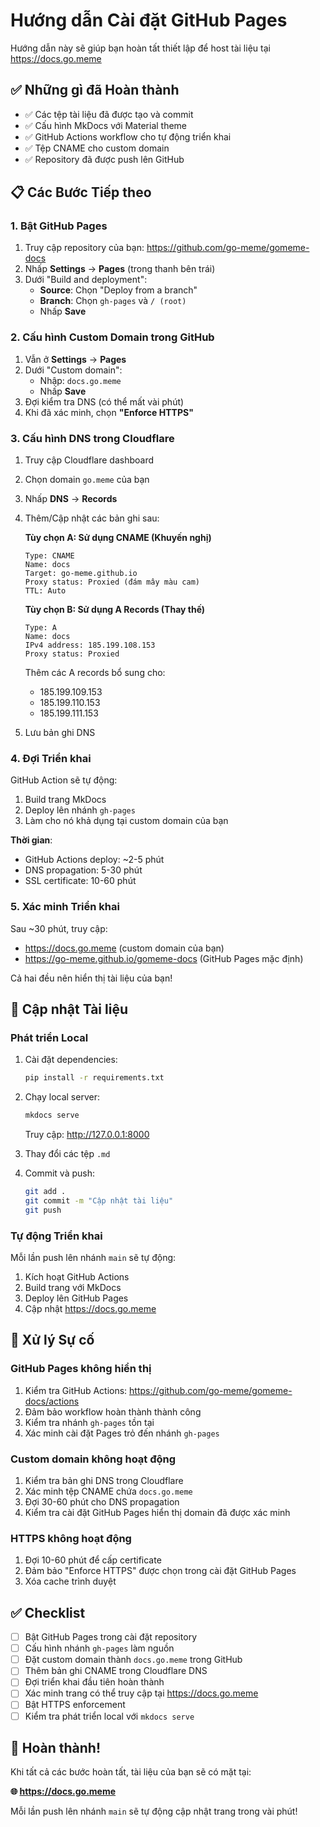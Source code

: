 # Hướng dẫn Cài đặt GitHub Pages

Hướng dẫn này sẽ giúp bạn hoàn tất thiết lập để host tài liệu tại https://docs.go.meme

## ✅ Những gì đã Hoàn thành

- ✅ Các tệp tài liệu đã được tạo và commit
- ✅ Cấu hình MkDocs với Material theme
- ✅ GitHub Actions workflow cho tự động triển khai
- ✅ Tệp CNAME cho custom domain
- ✅ Repository đã được push lên GitHub

## 📋 Các Bước Tiếp theo

### 1. Bật GitHub Pages

1. Truy cập repository của bạn: https://github.com/go-meme/gomeme-docs
2. Nhấp **Settings** → **Pages** (trong thanh bên trái)
3. Dưới "Build and deployment":
   - **Source**: Chọn "Deploy from a branch"
   - **Branch**: Chọn `gh-pages` và `/ (root)`
   - Nhấp **Save**

### 2. Cấu hình Custom Domain trong GitHub

1. Vẫn ở **Settings** → **Pages**
2. Dưới "Custom domain":
   - Nhập: `docs.go.meme`
   - Nhấp **Save**
3. Đợi kiểm tra DNS (có thể mất vài phút)
4. Khi đã xác minh, chọn **"Enforce HTTPS"**

### 3. Cấu hình DNS trong Cloudflare

1. Truy cập Cloudflare dashboard
2. Chọn domain `go.meme` của bạn
3. Nhấp **DNS** → **Records**
4. Thêm/Cập nhật các bản ghi sau:

   **Tùy chọn A: Sử dụng CNAME (Khuyến nghị)**
   ```
   Type: CNAME
   Name: docs
   Target: go-meme.github.io
   Proxy status: Proxied (đám mây màu cam)
   TTL: Auto
   ```

   **Tùy chọn B: Sử dụng A Records (Thay thế)**
   ```
   Type: A
   Name: docs
   IPv4 address: 185.199.108.153
   Proxy status: Proxied
   ```

   Thêm các A records bổ sung cho:
   - 185.199.109.153
   - 185.199.110.153
   - 185.199.111.153

5. Lưu bản ghi DNS

### 4. Đợi Triển khai

GitHub Action sẽ tự động:
1. Build trang MkDocs
2. Deploy lên nhánh `gh-pages`
3. Làm cho nó khả dụng tại custom domain của bạn

**Thời gian**:
- GitHub Actions deploy: ~2-5 phút
- DNS propagation: 5-30 phút
- SSL certificate: 10-60 phút

### 5. Xác minh Triển khai

Sau ~30 phút, truy cập:
- https://docs.go.meme (custom domain của bạn)
- https://go-meme.github.io/gomeme-docs (GitHub Pages mặc định)

Cả hai đều nên hiển thị tài liệu của bạn!

## 🔄 Cập nhật Tài liệu

### Phát triển Local

1. Cài đặt dependencies:
   ```bash
   pip install -r requirements.txt
   ```

2. Chạy local server:
   ```bash
   mkdocs serve
   ```

   Truy cập: http://127.0.0.1:8000

3. Thay đổi các tệp `.md`

4. Commit và push:
   ```bash
   git add .
   git commit -m "Cập nhật tài liệu"
   git push
   ```

### Tự động Triển khai

Mỗi lần push lên nhánh `main` sẽ tự động:
1. Kích hoạt GitHub Actions
2. Build trang với MkDocs
3. Deploy lên GitHub Pages
4. Cập nhật https://docs.go.meme

## 🐛 Xử lý Sự cố

### GitHub Pages không hiển thị

1. Kiểm tra GitHub Actions: https://github.com/go-meme/gomeme-docs/actions
2. Đảm bảo workflow hoàn thành thành công
3. Kiểm tra nhánh `gh-pages` tồn tại
4. Xác minh cài đặt Pages trỏ đến nhánh `gh-pages`

### Custom domain không hoạt động

1. Kiểm tra bản ghi DNS trong Cloudflare
2. Xác minh tệp CNAME chứa `docs.go.meme`
3. Đợi 30-60 phút cho DNS propagation
4. Kiểm tra cài đặt GitHub Pages hiển thị domain đã được xác minh

### HTTPS không hoạt động

1. Đợi 10-60 phút để cấp certificate
2. Đảm bảo "Enforce HTTPS" được chọn trong cài đặt GitHub Pages
3. Xóa cache trình duyệt

## ✅ Checklist

- [ ] Bật GitHub Pages trong cài đặt repository
- [ ] Cấu hình nhánh `gh-pages` làm nguồn
- [ ] Đặt custom domain thành `docs.go.meme` trong GitHub
- [ ] Thêm bản ghi CNAME trong Cloudflare DNS
- [ ] Đợi triển khai đầu tiên hoàn thành
- [ ] Xác minh trang có thể truy cập tại https://docs.go.meme
- [ ] Bật HTTPS enforcement
- [ ] Kiểm tra phát triển local với `mkdocs serve`

## 🎉 Hoàn thành!

Khi tất cả các bước hoàn tất, tài liệu của bạn sẽ có mặt tại:

**🌐 https://docs.go.meme**

Mỗi lần push lên nhánh `main` sẽ tự động cập nhật trang trong vài phút!
